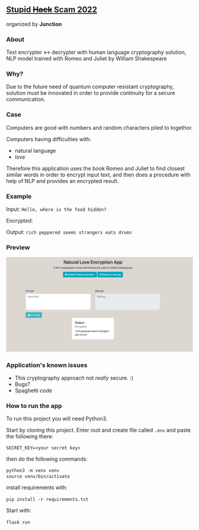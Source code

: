 ## [Stupid ~~Hack~~ Scam 2022](https://app.hackjunction.com/events/stupid-hack-2022)
organized by <b>Junction</b>

### About
Text encrypter <-> decrypter with human language cryptography solution, NLP model trained with Romeo and Juliet by William Shakespeare

### Why?

Due to the future need of quantum computer resistant cryptography, solution must be innovated in order to provide continuity for a secure communication.

### Case
Computers are good with numbers and random characters piled to togethor.

Computers having difficulties with:
- natural language
- <i>love</i>

Therefore this application uses the book Romeo and Juliet to find closest similar words in order to encrypt input text, and then does a procedure with help of NLP and provides an encrypted result. 

### Example

Input:
<code>Hello, where is the food hidden?</code>

Encrypted:

Output:
<code>rich peppered seems strangers eats drums</code>

### Preview
<img src="https://github.com/eherra/stupidhack2022/blob/main/docs/images/info.png" alt="reviewPhoto">


### Application's known issues
- This cryptography approach not <i>really</i> secure. :)
- Bugs?
- Spaghetti code

### How to run the app

To run this project you will need Python3.

Start by cloning this project. Enter root and create file called ```.env``` and paste the following there:

```
SECRET_KEY=<your secret key>
```

then do the following commands:

```
python3 -m venv venv
source venv/bin/activate
```

install requirements with:

```pip install -r requirements.txt```

Start with:

```flask run```
